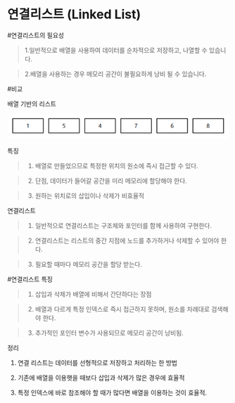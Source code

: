 # 연결리스트 (Linked List)

#연결리스트의 필요성

> 1.일반적으로 배열을 사용하여 데이터를 순차적으로 저장하고, 나열할 수 있습니다.

> 2.배열을 사용하는 경우 메모리 공간이 불필요하게 낭비 될 수 있습니다.

#비교

배열 기반의 리스트

![Alt text](/images/array_list.png "배열 기반의 리스트")

특징

> 1. 배열로 만들었으므로 특정한 위치의 원소에 즉시 접근할 수 있다.

> 2. 단점, 데이터가 들어갈 공간을 미리 메모리에 할당해야 한다.

> 3. 원하는 위치로의 삽입이나 삭제가 비효율적

연결리스트

> 1. 일반적으로 연결리스트는 구조체와 포인터를 함께 사용하여 구현한다.

> 2. 연결리스트는 리스트의 중간 지점에 노드를 추가하거나 삭제할 수 있어야 한다.

> 3. 필요할 때마다 메모리 공간을 할당 받는다.

#연결리스트 특징

> 1. 삽입과 삭제가 배열에 비해서 간단하다는 장점

> 2. 배열과 다르게 특정 인덱스로 즉시 접근하지 못하며, 원소를 차례대로 검색해야 한다.

> 3. 추가적인 포인터 변수가 사용되므로 메모리 공간이 낭비됨.

정리

1. 연결 리스트는 데이터를 선형적으로 저장하고 처리하는 한 방법

2. 기존에 배열을 이용햇을 때보다 삽입과 삭제가 많은 경우에 효율적

3. 특정 인덱스에 바로 참조해야 할 때가 많다면 배열을 이용하는 것이 효율적.
